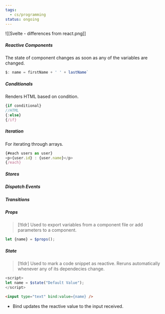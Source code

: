 ```yaml
---
tags:
  - cs/programming
status: ongoing
---
```

![[Svelte - differences from react.png]]

##### Reactive Components
The state of component changes as soon as any of the variables are changed.

```ts title:" Reactive Example"
$: name = firstName + ' ' + lastName`
```


##### Conditionals
Renders HTML based on condition.

```ts title:"Conditional Example"
{if conditional}
//HTML
{:else}
{/if}
```

##### Iteration
For iterating through arrays.

```ts title:"Array Iteration"
{#each users as user}
<p>{user.id} : {user.name}</p>
{/each}
```

##### Stores

##### Dispatch Events

##### Transitions

##### Props

> [!tldr] 
> Used to export variables from a component file or add parameters to a component. 

```ts title:"Prop"
let {name} = $props();
```

##### State

> [!tldr] 
> Used to mark a code snippet as reactive. Reruns automatically whenever any of its dependecies change.

```ts title:"State"
<script>
let name = $state("Default Value");
</script>
```
```html Binding
<input type="text" bind:value={name} />
```

- Bind updates the reactive value to the input received.




